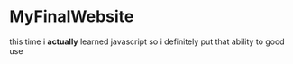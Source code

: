 # MyFinalWebsite

this time i **actually** learned javascript so i definitely put that ability to good use

